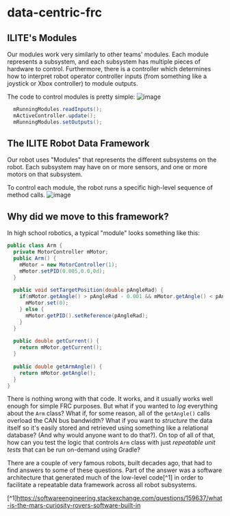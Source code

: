 # data-centric-frc

## ILITE's Modules
Our modules work very similarly to other teams' modules. Each module represents a subsystem, and each subsystem has multiple pieces of hardware to control. Furthermore, there is a controller which determines how to interpret robot operator controller inputs (from something like a joystick or Xbox controller) to module outputs.

The code to control modules is pretty simple:
![image](https://user-images.githubusercontent.com/4370608/128266743-45075ab5-fcbb-4958-b34f-e4622ea12931.png)
```java
  mRunningModules.readInputs();
  mActiveController.update();
  mRunningModules.setOutputs();
```

## The ILITE Robot Data Framework

Our robot uses "Modules" that represents the different subsystems on the robot. Each subsystem may have on or more sensors, and one or more motors on that subsystem.

To control each module, the robot runs a specific high-level sequence of method calls.
![image](https://user-images.githubusercontent.com/4370608/128266375-4219db4a-6bf6-4e48-a079-5d45fb1879d3.png)


## Why did we move to this framework?
In high school robotics, a typical "module" looks something like this:

```java
public class Arm {
  private MotorController mMotor;
  public Arm() {
    mMotor = new MotorController(1);
    mMotor.setPID(0.005,0.0,0d);
  }
  
  public void setTargetPosition(double pAngleRad) {
    if(mMotor.getAngle() > pAngleRad - 0.001 && mMotor.getAngle() < pAngleRad + 0.001) {
      mMotor.set(0);
    } else {
      mMotor.getPID().setReference(pAngleRad);
    }
  }
  
  public double getCurrent() {
    return mMotor.getCurrent();
  }
  
  public double getArmAngle() {
    return mMotor.getAngle();
  }
}
```

There is nothing wrong with that code. It works, and it usually works well enough for simple FRC purposes. But what if you wanted to _log_ everything about the `Arm` class? What if, for some reason, all of the `getAngle()` calls overload the CAN bus bandwidth? What if you want to _structure_ the data itself so it's easily stored and retrieved using something like a relational database? (And why would anyone want to do that?). On top of all of that, how can you test the logic that controls `Arm` class with just _repeatable unit tests_ that can be run on-demand using Gradle?

There are a couple of very famous robots, built decades ago, that had to find answers to some of these questions. Part of the answer was a software architecture that generated much of the low-level code[^1] in order to facilitate a repeatable data framework across all robot subsystems.

[^1]https://softwareengineering.stackexchange.com/questions/159637/what-is-the-mars-curiosity-rovers-software-built-in
